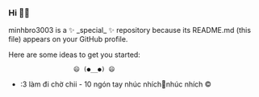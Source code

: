 ### Hi  👩‍💻

<!--
--> minhbro3003 is a ✨ _special_ ✨ repository because its README.md (this file) appears on your GitHub profile.

 Here are some ideas to get you started:


                      😄 (●__●) 😄

- :3 làm đi chờ chii - 10 ngón tay nhúc nhích👐nhúc nhích ©
